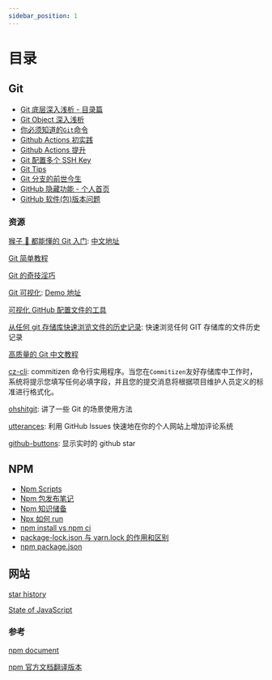 ```yaml
---
sidebar_position: 1
---
```


# 目录

## Git

-   [Git 底层深入浅析 - 目录篇](./git/git-base-analysis.md)
-   [Git Object 深入浅析](./git/git-objects.md)
-   [你必须知道的`Git`命令](./git/you-must-know-git-commands.md)
-   [Github Actions 初实践](./git/github-action.md)
-   [Github Actions 提升](./git/github-action-improve.md)
-   [Git 配置多个 SSH Key](./git/git-config-multiple-ssh.md)
-   [Git Tips](./git/git-tips.md)
-   [Git 分支的前世今生](./git/git-branch-opinion.md)
-   [GitHub 隐藏功能 - 个人首页](./git/github-profile.md)
-   [GitHub 软件(包)版本问题](./git/version.md)

### 资源

[猴子 🐒 都能懂的 Git 入门](https://backlog.com/git-tutorial/): [中文地址](https://backlog.com/git-tutorial/cn/)

[Git 简单教程](https://rogerdudler.github.io/git-guide/index.html)

[Git 的奇技淫巧](https://github.com/521xueweihan/git-tips)

[Git 可视化](https://github.com/pcottle/learnGitBranching): [Demo 地址](https://learngitbranching.js.org/?demo)

[可视化 GitHub 配置文件的工具](https://github.com/tipsy/profile-summary-for-github)

[从任何 git 存储库快速浏览文件的历史记录](https://github.com/pomber/git-history): 快速浏览任何 GIT 存储库的文件历史记录

[高质量的 Git 中文教程](https://github.com/geeeeeeeeek/git-recipes)

[cz-cli](https://github.com/commitizen/cz-cli): commitizen 命令行实用程序。当您在`Commitizen`友好存储库中工作时，系统将提示您填写任何必填字段，并且您的提交消息将根据项目维护人员定义的标准进行格式化。

[ohshitgit](http://ohshitgit.com/): 讲了一些 Git 的场景使用方法

[utterances](https://github.com/utterance/utterances): 利用 GitHub Issues 快速地在你的个人网站上增加评论系统

[github-buttons](https://github.com/mdo/github-buttons): 显示实时的 github star

## NPM

-   [Npm Scripts](./npm/npm-scripts.md)
-   [Npm 包发布笔记](./npm/npm-publish.md)
-   [Npm 知识储备](./npm/npm-knowledge-reserve.md)
-   [Npx 如何 run](./npm/how-npx-to-run.md)
-   [npm install vs npm ci](./npm/npm-install-vs-npm-ci.md)
-   [package-lock.json 与 yarn.lock 的作用和区别](./npm/package-lock-vs-yarn-lock.md)
-   [npm package.json](./npm/npm-package-json.md)

## 网站

[star history](https://star-history.com/)

[State of JavaScript](https://stateofjs.com/zh-hans/)


### 参考

[npm document](https://docs.npmjs.com/)

[npm 官方文档翻译版本](https://cloud.tencent.com/developer/chapter/18110)
